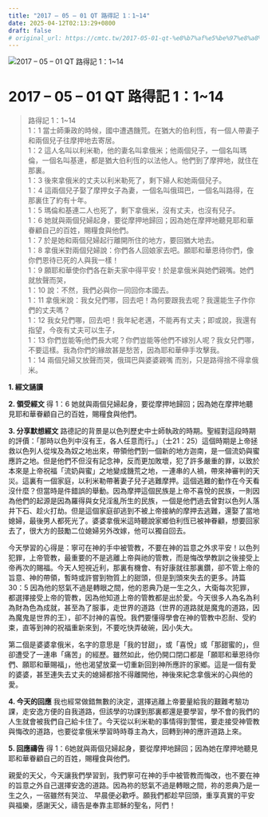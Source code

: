 ```yaml
---
title: "2017 – 05 – 01 QT 路得記 1：1~14"
date: 2025-04-12T02:13:29+0800
draft: false
# original_url: https://cmtc.tw/2017-05-01-qt-%e8%b7%af%e5%be%97%e8%a8%98-1%ef%bc%9a114
---
```


![2017 – 05 – 01 QT 路得記 1：1\~14](/images/qt.jpg   "2017 – 05 – 01 QT 路得記 1：1\~14")

# 2017 – 05 – 01 QT 路得記 1：1\~14

> 路得記 1：1\~14  
> 1：1 當士師秉政的時候，國中遭遇饑荒。在猶大的伯利恆，有一個人帶妻子和兩個兒子往摩押地去寄居。  
> 1：2 這人名叫以利米勒，他的妻名叫拿俄米；他兩個兒子，一個名叫瑪倫，一個名叫基連，都是猶大伯利恆的以法他人。他們到了摩押地，就住在那裏。  
> 1：3 後來拿俄米的丈夫以利米勒死了，剩下婦人和她兩個兒子。  
> 1：4 這兩個兒子娶了摩押女子為妻，一個名叫俄珥巴，一個名叫路得，在那裏住了約有十年。  
> 1：5 瑪倫和基連二人也死了，剩下拿俄米，沒有丈夫，也沒有兒子。  
> 1：6 她就與兩個兒婦起身，要從摩押地歸回；因為她在摩押地聽見耶和華眷顧自己的百姓，賜糧食與他們。  
> 1：7 於是她和兩個兒婦起行離開所住的地方，要回猶大地去。  
> 1：8 拿俄米對兩個兒婦說：你們各人回娘家去吧。願耶和華恩待你們，像你們恩待已死的人與我一樣！  
> 1：9 願耶和華使你們各在新夫家中得平安！於是拿俄米與她們親嘴。她們就放聲而哭，  
> 1：10 說：不然，我們必與你一同回你本國去。  
> 1：11 拿俄米說：我女兒們哪，回去吧！為何要跟我去呢？我還能生子作你們的丈夫嗎？  
> 1：12 我女兒們哪，回去吧！我年紀老邁，不能再有丈夫；即或說，我還有指望，今夜有丈夫可以生子，  
> 1：13 你們豈能等他們長大呢？你們豈能等他們不嫁別人呢？我女兒們哪，不要這樣。我為你們的緣故甚是愁苦，因為耶和華伸手攻擊我。  
> 1：14 兩個兒婦又放聲而哭，俄珥巴與婆婆親嘴 而別，只是路得捨不得拿俄米。

**1. 經文誦讀**

**2. 領受經文**
得 1：6 她就與兩個兒婦起身，要從摩押地歸回；因為她在摩押地聽見耶和華眷顧自己的百姓，賜糧食與他們。

**3. 分享默想經文**
路德記的背景是以色列歷史中士師執政的時期。聖經對這段時期的評價：「那時以色列中沒有王，各人任意而行。」（士21：25）這個時期是上帝拯救以色列人從埃及為奴之地出來，帶領他們到一個新的地方迦南，是一個流奶與蜜應許之地。但是他們不但沒有記念神，反而更加敗壞，犯了許多嚴重的罪，以致於本來是上帝祝福「流奶與蜜」之地變成饑荒之地，一連串的人禍，帶來神審判的天災。這裏有一個家庭，以利米勒帶著妻子兒子逃難摩押。這個逃難的動作在今天看沒什麼？但當時是件錯誤的舉動。因為摩押這個民族是上帝不喜悅的民族，一則因為他們的起源是因為羅得與女兒淫亂所生的民族，一個是他們過去曾對以色列人落井下石、趁火打劫。但是這個家庭卻逃到不被上帝接納的摩押去逃難，還娶了當地媳婦，最後男人都死光了。婆婆拿俄米這時聽說家鄉伯利恆已被神眷顧，想要回家去了，很大方的鼓勵二位媳婦另外改嫁，他可以獨自回去。

今天學習的心得是：寧可在神的手中被管教，不要在神的旨意之外求平安！以色列犯罪，上帝管教，最重要的不是逃離上帝與祂的管教，而是悔改學教訓之後接受上帝再次的賜福。今天人短視近利，那裏有機會、有好康就往那裏鑽，卻不管上帝的旨意、神的帶領，暫時或許嘗到物質上的甜頭，但是到頭來失去的更多。詩篇30：5 因為他的怒氣不過是轉眼之間，他的恩典乃是一生之久，大衛每次犯罪，都選擇接受上帝的管教，因為他知道上帝的管教都是出於愛。今天很多人為名為利為財為色為成就，甚至為了服事，走世界的道路（世界的道路就是魔鬼的道路，因為魔鬼是世界的王），卻不討神的喜悅。我們要懂得學會在神的管教中忍耐、受約束，直等到神的祝福重新來到，不要吃快弄破碗，因小失大。

第二個是婆婆拿俄米，名字的意思是「我的甘甜」，或「喜悅」或「那甜蜜的」，但卻遭受了一連串「痛苦」的經歷。雖然如此，他仍開口閉口都是「願耶和華恩待你們、願耶和華賜福」，他也渴望放棄一切重新回到神所應許的家鄉。這是一個有愛的婆婆，甚至連失去丈夫的媳婦都捨不得離開他，神後來紀念拿俄米的心與他的愛。

**4. 今天的回應**
我也經常做錯無數的決定，選擇逃離上帝要量給我的艱難考驗功課，走安逸方便的自我道路，但該學的功課到那裏都還是要學習，學不會的我們的人生就會被我們自己給卡住了。今天從以利米勒的事情得到警惕，要走接受神管教與悔改的道路，也要從拿俄米學習時時尊主為大，回轉到神的應許道路上來。

**5. 回應禱告**
得 1：6她就與兩個兒婦起身，要從摩押地歸回；因為她在摩押地聽見耶和華眷顧自己的百姓，賜糧食與他們。

親愛的天父，今天讓我們學習到，我們寧可在神的手中被管教而悔改，也不要在神的旨意之外自己選擇安逸的道路。因為祢的怒氣不過是轉眼之間，祢的恩典乃是一生之久，一宿雖然有哭泣、 早晨便必歡呼。願我們都趁早回頭，重享真實的平安與福樂，感謝天父，禱告是奉靠主耶穌的聖名，阿們！
